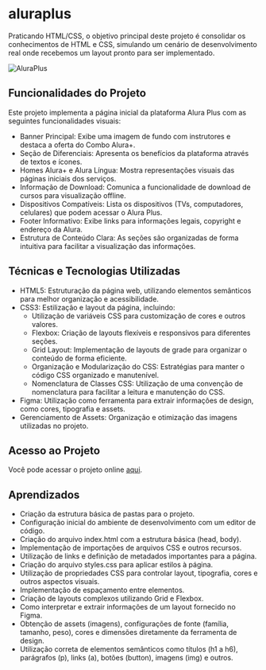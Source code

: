 # aluraplus
Praticando HTML/CSS, o objetivo principal deste projeto é consolidar os conhecimentos de HTML e CSS, simulando um cenário de desenvolvimento real onde recebemos um layout pronto para ser implementado.

![AluraPlus](https://github.com/user-attachments/assets/dba619ba-ac34-4ceb-8a7f-24e5d6d96acb)

## Funcionalidades do Projeto

Este projeto implementa a página inicial da plataforma Alura Plus com as seguintes funcionalidades visuais:

* Banner Principal: Exibe uma imagem de fundo com instrutores e destaca a oferta do Combo Alura+.
* Seção de Diferenciais: Apresenta os benefícios da plataforma através de textos e ícones.
* Homes Alura+ e Alura Língua: Mostra representações visuais das páginas iniciais dos serviços.
* Informação de Download: Comunica a funcionalidade de download de cursos para visualização offline.
* Dispositivos Compatíveis: Lista os dispositivos (TVs, computadores, celulares) que podem acessar o Alura Plus.
* Footer Informativo: Exibe links para informações legais, copyright e endereço da Alura.
* Estrutura de Conteúdo Clara: As seções são organizadas de forma intuitiva para facilitar a visualização das informações.

## Técnicas e Tecnologias Utilizadas

* HTML5: Estruturação da página web, utilizando elementos semânticos para melhor organização e acessibilidade.
* CSS3: Estilização e layout da página, incluindo:
    * Utilização de variáveis CSS para customização de cores e outros valores.
    * Flexbox: Criação de layouts flexíveis e responsivos para diferentes seções.
    * Grid Layout: Implementação de layouts de grade para organizar o conteúdo de forma eficiente.
    * Organização e Modularização do CSS: Estratégias para manter o código CSS organizado e manutenível.
    * Nomenclatura de Classes CSS: Utilização de uma convenção de nomenclatura para facilitar a leitura e manutenção do CSS.
* Figma: Utilização como ferramenta para extrair informações de design, como cores, tipografia e assets.
* Gerenciamento de Assets: Organização e otimização das imagens utilizadas no projeto.

## Acesso ao Projeto

Você pode acessar o projeto online [aqui](https://aluraplus-sage-three.vercel.app/).

## Aprendizados

* Criação da estrutura básica de pastas para o projeto.
* Configuração inicial do ambiente de desenvolvimento com um editor de código.
* Criação do arquivo index.html com a estrutura básica (head, body).
* Implementação de importações de arquivos CSS e outros recursos.
* Utilização de links e definição de metadados importantes para a página.
* Criação do arquivo styles.css para aplicar estilos à página.
* Utilização de propriedades CSS para controlar layout, tipografia, cores e outros aspectos visuais.
* Implementação de espaçamento entre elementos.
* Criação de layouts complexos utilizando Grid e Flexbox.
* Como interpretar e extrair informações de um layout fornecido no Figma.
* Obtenção de assets (imagens), configurações de fonte (família, tamanho, peso), cores e dimensões diretamente da ferramenta de design.
* Utilização correta de elementos semânticos como títulos (h1 a h6), parágrafos (p), links (a), botões (button), imagens (img) e outros.

